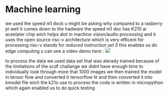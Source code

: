 # Machine learning 

we used the speed m1 dock
u might be asking why compared to a rasberry pi well it comes down to the hadware the speed m1 
doc has K210 ai aceelater chip wich helps alot in machine vision/audio processing  and it uses the open source risc-v architecture  which is very efficent for processing risc-v stands for *reduced instruction set 5*  this enables us do edge computing u can see a video demo here :
<img src="https://github.com/QaysFaaris23/ScdfVehicle/blob/master/AshwinJornal/ash.jpeg">

to process the data we used data set that was alerady trained because of the limitations of the scdf challange we didnt have enough time to individually look through more that 1000 images we then trained the model in tensor flow and converted it tensorflow lit and then converted it into kmodel file wich the k21o use to process the code is written in micropython which again enabled us to do quick testing 

